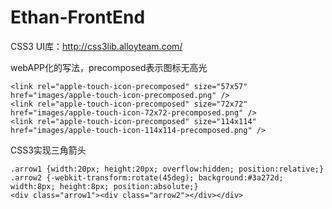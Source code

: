 Ethan-FrontEnd
==============

CSS3 UI库：http://css3lib.alloyteam.com/

webAPP化的写法，precomposed表示图标无高光

    <link rel="apple-touch-icon-precomposed" size="57x57" href="images/apple-touch-icon-precomposed.png" />
    <link rel="apple-touch-icon-precomposed" size="72x72" href="images/apple-touch-icon-72x72-precomposed.png" />
    <link rel="apple-touch-icon-precomposed" size="114x114" href="images/apple-touch-icon-114x114-precomposed.png" />

CSS3实现三角箭头

    .arrow1 {width:20px; height:20px; overflow:hidden; position:relative;}
    .arrow2 {-webkit-transform:rotate(45deg); background:#3a272d; width:8px; height:8px; position:absolute;}
    <div class="arrow1"><div class="arrow2"></div></div>